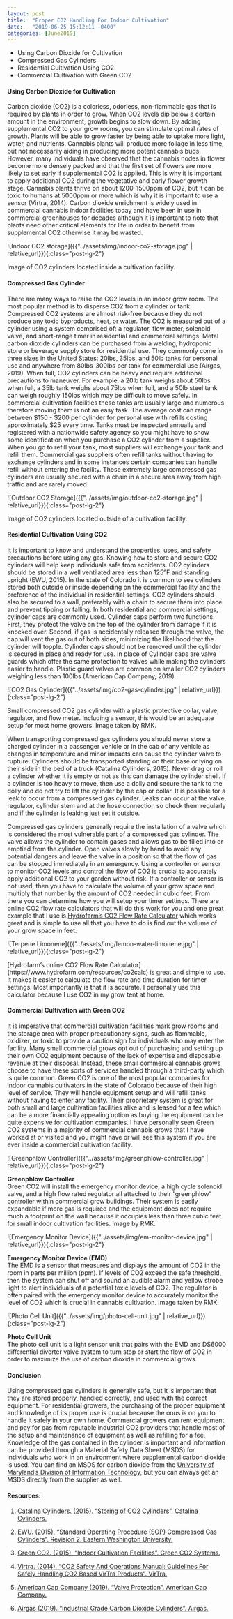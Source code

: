 ```yaml
---
layout: post
title:  "Proper CO2 Handling For Indoor Cultivation"
date:   "2019-06-25 15:12:11 -0400"
categories: [June2019]
---
```



* Using Carbon Dioxide for Cultivation
* Compressed Gas Cylinders
* Residential Cultivation Using CO2
* Commercial Cultivation with Green CO2


#### Using Carbon Dioxide for Cultivation
Carbon dioxide (CO2) is a colorless, odorless, non-flammable gas that is required by plants in order to grow. When CO2 levels dip below a certain amount in the environment, growth begins to slow down. By adding supplemental CO2 to your grow rooms, you can stimulate optimal rates of growth. Plants will be able to grow faster by being able to uptake more light, water, and nutrients. Cannabis plants will produce more foliage in less time, but not necessarily aiding in producing more potent cannabis buds. However, many individuals have observed that the cannabis nodes in flower become more densely packed and that the first set of flowers are more likely to set early if supplemental CO2 is applied. This is why it is important to apply additional CO2 during the vegetative and early flower growth stage. Cannabis plants thrive on about 1200-1500ppm of CO2, but it can be toxic to humans at 5000ppm or more which is why it is important to use a sensor (Virtra, 2014). Carbon dioxide enrichment is widely used in commercial cannabis indoor facilities today and have been in use in commercial greenhouses for decades although it is important to note that plants need other critical elements for life in order to benefit from supplemental CO2 otherwise it may be wasted. 

![Indoor CO2 storage]({{"../assets/img/indoor-co2-storage.jpg" | relative_url}}){:class="post-lg-2"}
<div class="text-center blog-caption">
Image of CO2 cylinders located inside a cultivation facility. 
</div>

#### Compressed Gas Cylinder
There are many ways to raise the CO2 levels in an indoor grow room. The most popular method is to disperse CO2 from a cylinder or tank. Compressed CO2 systems are almost risk-free because they do not produce any toxic byproducts, heat, or water. The CO2 is measured out of a cylinder using a system comprised of: a regulator, flow meter, solenoid valve, and short-range timer in residential and commercial settings.  Metal carbon dioxide cylinders can be purchased from a welding, hydroponic store or beverage supply store for residential use. They commonly come in three sizes in the United States: 20lbs, 35lbs, and 50lb tanks for personal use and anywhere from 80lbs-300lbs per tank for commercial use (Airgas, 2019). When full, CO2 cylinders can be heavy and require additional precautions to maneuver. For example, a 20lb tank weighs about 50lbs when full, a 35lb tank weighs about 75lbs when full, and a 50lb steel tank can weigh roughly 150lbs which may be difficult to move safely. In commercial cultivation facilities these tanks are usually large and numerous therefore moving them is not an easy task. The average cost can range between $150 - $200 per cylinder for personal use with refills costing approximately $25 every time. Tanks must be inspected annually and registered with a nationwide safety agency so you might have to show some identification when you purchase a CO2 cylinder from a supplier. When you go to refill your tank, most suppliers will exchange your tank and refill them. Commercial gas suppliers often refill tanks without having to exchange cylinders and in some instances certain companies can handle refill without entering the facility. These extremely large compressed gas cylinders are usually secured with a chain in a secure area away from high traffic and are rarely moved. 

![Outdoor CO2 Storage]({{"../assets/img/outdoor-co2-storage.jpg" | relative_url}}){:class="post-lg-2"}
<div class="text-center blog-caption">
Image of CO2 cylinders located outside of a cultivation facility. 
</div>

#### Residential Cultivation Using CO2
It is important to know and understand the properties, uses, and safety precautions before using any gas. Knowing how to store and secure CO2 cylinders will help keep individuals safe from accidents. CO2 cylinders should be stored in a well ventilated area less than 125°F and standing upright (EWU, 2015). In the state of Colorado it is common to see cylinders stored both outside or inside depending on the commercial facility and the preference of the individual in residential settings. CO2 cylinders should also be secured to a wall, preferably with a chain to secure them into place and prevent tipping or falling. In both residential and commercial settings, cylinder caps are commonly used. Cylinder caps perform two functions. First, they protect the valve on the top of the cylinder from damage if it is knocked over. Second, if gas is accidentally released through the valve, the cap will vent the gas out of both sides, minimizing the likelihood that the cylinder will topple. Cylinder caps should not be removed until the cylinder is secured in place and ready for use. In place of Cylinder caps are valve guards which offer the same protection to valves while making the cylinders easier to handle. Plastic guard valves are common on smaller CO2 cylinders weighing less than 100lbs (American Cap Company, 2019). 

![CO2 Gas Cylinder]({{"../assets/img/co2-gas-cylinder.jpg" | relative_url}}){:class="post-lg-2"}
<div class="text-center blog-caption">
Small compressed CO2 gas cylinder with a plastic protective collar, valve, regulator, and flow meter. Including a sensor, this would be an adequate setup for most home growers. Image taken by RMK. 
</div>

When transporting compressed gas cylinders you should never store a charged cylinder in a passenger vehicle or in the cab of any vehicle as changes in temperature and minor impacts can cause the cylinder valve to rupture. Cylinders should be transported standing on their base or lying on their side in the bed of a truck (Catalina Cylinders, 2015). Never drag or roll a cylinder whether it is empty or not as this can damage the cylinder shell. If a cylinder is too heavy to move, then use a dolly and secure the tank to the dolly and do not try to lift the cylinder by the cap or collar. It is possible for a leak to occur from a compressed gas cylinder. Leaks can occur at the valve, regulator, cylinder stem and at the hose connection so check them regularly and if the cylinder is leaking just set it outside.

Compressed gas cylinders generally require the installation of a valve which is considered the most vulnerable part of a compressed gas cylinder. The valve allows the cylinder to contain gases and allows gas to be filled into or emptied from the cylinder. Open valves slowly by hand to avoid any potential dangers and leave the valve in a position so that the flow of gas can be stopped immediately in an emergency. Using a controller or sensor to monitor CO2 levels and control the flow of CO2 is crucial to accurately apply additional CO2 to your garden without risk. If a controller or sensor is not used, then you have to calculate the volume of your grow space and multiply that number by the amount of CO2 needed in cubic feet. From there you can determine how you will setup your timer settings. There are online CO2 flow rate calculators that will do this work for you and one great example that I use is [Hydrofarm’s CO2 Flow Rate Calculator](https://www.hydrofarm.com/resources/co2calc) which works great and is simple to use all that you have to do is find out the volume of your grow space in feet. 

![Terpene Limonene]({{"../assets/img/lemon-water-limonene.jpg" | relative_url}}){:class="post-lg-2"}
<div class="text-center blog-caption">
[Hydrofarm’s online CO2 Flow Rate Calculator](https://www.hydrofarm.com/resources/co2calc) is great and simple to use. It makes it easier to calculate the flow rate and time duration for timer settings. Most importantly is that it is accurate. I personally use this calculator because I use CO2 in my grow tent at home. 
</div>

#### Commercial Cultivation with Green CO2
It is imperative that commercial cultivation facilities mark grow rooms and the storage area with proper precautionary signs, such as flammable, oxidizer, or toxic to provide a caution sign for individuals who may enter the facility. Many small commercial grows opt out of purchasing and setting up their own CO2 equipment because of the lack of expertise and disposable revenue at their disposal. Instead, these small commercial cannabis grows choose to have these sorts of services handled through a third-party which is quite common. Green CO2 is one of the most popular companies for indoor cannabis cultivators in the state of Colorado because of their high level of service. They will handle equipment setup and will refill tanks without having to enter any facility. Their proprietary system is great for both small and large cultivation facilities alike and is leased for a fee which can be a more financially appealing option as buying the equipment can be quite expensive for cultivation companies. I have personally seen Green CO2 systems in a majority of commercial cannabis grows that I have worked at or visited and you might have or will see this system if you are ever inside a commercial cultivation facility. 

![Greenphlow Controller]({{"../assets/img/greenphlow-controller.jpg" | relative_url}}){:class="post-lg-2"}
<div class="text-center blog-caption">
<b>Greenphlow Controller</b><br>
Green CO2 will install the emergency monitor device, a high cycle solenoid valve, and a high flow rated regulator all attached to their “greenphlow” controller within commercial grow buildings. Their system is easily expandable if more gas is required and the equipment does not require much a footprint on the wall because it occupies less than three cubic feet for small indoor cultivation facilities. Image by RMK.
</div>

![Emergency Monitor Device]({{"../assets/img/em-monitor-device.jpg" | relative_url}}){:class="post-lg-2"}
<div class="text-center blog-caption">
<b>Emergency Monitor Device (EMD)</b><br>
The EMD is a sensor that measures and displays the amount of CO2 in the room in parts per million (ppm). If levels of CO2 exceed the safe threshold, then the system can shut off and sound an audible alarm and yellow strobe light to alert individuals of a potential toxic levels of CO2. The regulator is often paired with the emergency monitor device to accurately monitor the level of CO2 which is crucial in cannabis cultivation.
Image taken by RMK. 
</div>

![Photo Cell Unit]({{"../assets/img/photo-cell-unit.jpg" | relative_url}}){:class="post-lg-2"}
<div class="text-center blog-caption">
<b>Photo Cell Unit</b><br>
The photo cell unit is a light sensor unit that pairs with the EMD and DS6000 differential diverter valve system to turn stop or start the flow of CO2 in order to maximize the use of carbon dioxide in commercial grows. 
</div>

#### Conclusion
Using compressed gas cylinders is generally safe, but it is important that they are stored properly, handled correctly, and used with the correct equipment. For residential growers, the purchasing of the proper equipment and knowledge of its proper use is crucial because the onus is on you to handle it safely in your own home. Commercial growers can rent equipment and pay for gas from reputable industrial CO2 providers that handle most of the setup and maintenance of equipment as well as refilling for a fee. Knowledge of the gas contained in the cylinder is important and information can be provided through a Material Safety Data Sheet (MSDS) for individuals who work in an environment where supplemental carbon dioxide is used. You can find an MSDS for carbon dioxide from the [University of Maryland’s Division of Information Technology](http://terpconnect.umd.edu/~choi/MSDS/Airgas/CARBON%20DIOXIDE.pdf), but you can always get an MSDS directly from the supplier as well.

#### Resources:
1. <a href="https://www.catalinacylinders.com/faqs/storing-of-co2-cylinders/">Catalina Cylinders. (2015). “Storing of CO2 Cylinders”. Catalina Cylinders.</a>

2. <a href="https://access.ewu.edu/Documents/HRRR/ehs/Procedures/Gas%2520Cylinder%2520SOP%252003312016.pdf">EWU. (2015). “Standard Operating Procedure (SOP)
Compressed Gas Cylinders”. Revision 2. Eastern Washington University.</a>

3. <a href="https://www.greenco2systems.com/wp-content/uploads/2018/05/GreenCo2-Brochure_Cultivation_FINAL.pdf">Green CO2. (2015). “Indoor Cultivation Facilities”. Green CO2 Systems.</a>

4. <a href="https://www.virtra.com/PDF/Manuals/Production/co2safetyguide.pdf">Virtra. (2014). “CO2 Safety And Operations Manual: Guidelines For Safely Handling CO2 Based VirTra Products”. VirTra.</a>

5. <a href="https://www.americap-mfg.com/valve-protection.html">American Cap Company (2019). “Valve Protection”. American Cap Company.</a>

6. <a href="http://www.airgas.com/p/CD%2050">Airgas (2019). “Industrial Grade Carbon Dioxide Cylinders”. Airgas.</a>
